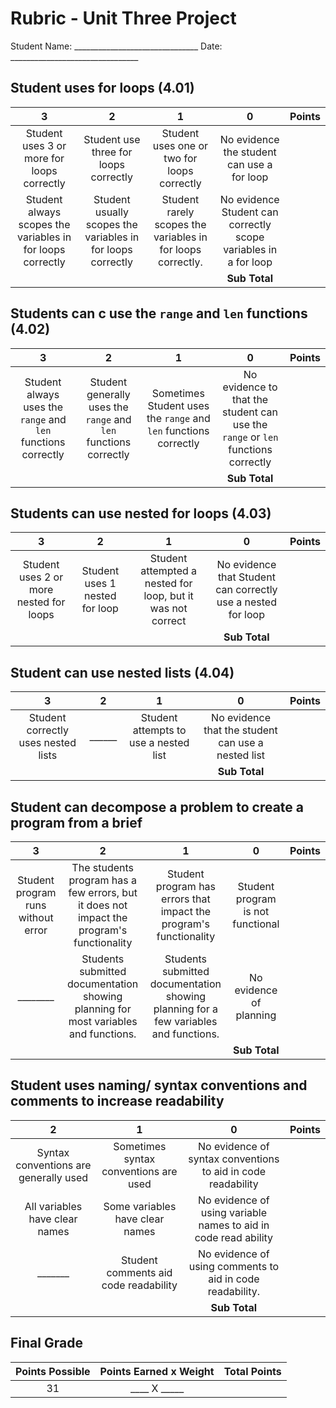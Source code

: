 # Rubric - Unit Three Project
<!-- this project will require a lot of the same skills as the previous projects they have not included them here, as the expectation is they have already been mastered)-->

Student Name: _______________________________ Date: ________________________________

## Student uses for loops (4.01)

|3 |2 |1 |0 |Points
|:-:|:-:|:-:|:-:|:-:|
Student uses 3 or more for loops correctly| Student use three for loops correctly |Student uses one or two for loops correctly| No evidence the student can use a for loop||
|Student always scopes the variables in for loops correctly | Student usually scopes the variables in for loops correctly | Student rarely scopes the variables in for loops  correctly.| No evidence Student can correctly scope variables in a for loop||
||||**Sub Total**||

## Students can c use the `range` and `len` functions (4.02)

|3 |2 |1 |0 |Points
|:-:|:-:|:-:|:-:|:-:|
| Student always uses the `range` and `len` functions correctly| Student generally uses the `range` and `len` functions correctly| Sometimes Student uses the `range` and `len` functions correctly| No evidence to that the student can use the `range` or `len` functions correctly||
||||**Sub Total**||

## Students can use nested for loops (4.03)

|3 |2 |1 |0 |Points
|:-:|:-:|:-:|:-:|:-:|
|Student uses 2 or more nested for loops| Student uses 1 nested for loop| Student attempted a nested for loop, but it was not correct| No evidence that Student can correctly use a nested for loop||
||||**Sub Total**||

## Student can use nested lists (4.04)

|3 |2 |1 |0 |Points
|:-:|:-:|:-:|:-:|:-:|
|Student correctly uses nested lists|______| Student attempts to use a nested list| No evidence that the student can use a nested list||
||||**Sub Total**||

## Student can decompose a problem to create a program from a brief

|3 |2 |1 |0 |Points
|:-:|:-:|:-:|:-:|:-:|
|Student program runs without error | The students program has a few errors, but it does not impact the program's functionality | Student program has errors that impact the program's functionality | Student program is not functional ||
| ________ | Students submitted documentation showing planning for most variables and functions.| Students submitted documentation showing planning for a few variables and functions.| No evidence of planning||
||||**Sub Total**||

## Student uses naming/ syntax conventions and comments to increase readability

|2 |1 |0 |Points
|:-:|:-:|:-:|:-:|
|Syntax conventions are generally used |Sometimes syntax conventions are used| No evidence of syntax conventions to aid in code readability||
|All variables have clear names| Some variables have clear names| No evidence of using variable names to aid in code read ability||
|_______|Student comments aid code readability| No evidence of using comments to aid in code readability.||
|||**Sub Total**||

## Final Grade

| Points Possible | Points Earned x Weight | Total Points|
|:-:|:-:|:-:|
|31 | ____ X _____ ||

